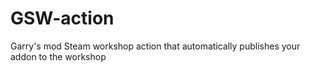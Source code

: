 # GSW-action
Garry's mod Steam workshop action that automatically publishes your addon to the workshop
